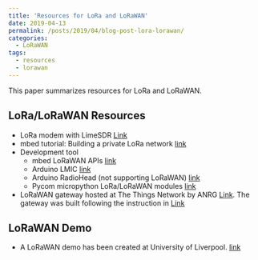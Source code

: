 ```yaml
---
title: 'Resources for LoRa and LoRaWAN'
date: 2019-04-13
permalink: /posts/2019/04/blog-post-lora-lorawan/
categories:
  - LoRaWAN
tags:
  - resources
  - lorawan
---
```


This paper summarizes resources for LoRa and LoRaWAN.

## LoRa/LoRaWAN Resources
* LoRa modem with LimeSDR [Link](https://myriadrf.org/news/lora-modem-limesdr/)
* mbed tutorial: Building a private LoRa network [link](https://os.mbed.com/docs/mbed-os/v5.12/tutorials/LoRa-tutorial.html)
* Development tool
  * mbed LoRaWAN APIs [link](https://os.mbed.com/docs/mbed-os/v5.12/apis/lorawan.html)
  * Arduino LMIC [link](https://github.com/matthijskooijman/arduino-lmic)
  * Arduino RadioHead (not supporting LoRaWAN) [link](https://www.airspayce.com/mikem/arduino/RadioHead/classRH__RF95.html)
  * Pycom micropython LoRa/LoRaWAN modules [link](https://docs.pycom.io/firmwareapi/pycom/network/lora.html)
* LoRaWAN gateway hosted at The Things Network by ANRG [Link](https://www.thethingsnetwork.org/u/anrg). The gateway was built following the instruction in [Link](https://www.thethingsnetwork.org/labs/story/rak831-lora-gateway-from-package-to-online)

## LoRaWAN Demo
* A LoRaWAN demo has been created at University of Liverpool. [link](https://junqing-zhang.github.io/posts/2019/04/blog-post-lorawan-fipy-demo/)
